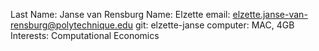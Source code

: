 Last Name: Janse van Rensburg
Name: Elzette
email: elzette.janse-van-rensburg@polytechnique.edu
git: elzette-janse
computer: MAC, 4GB
Interests: Computational Economics 
